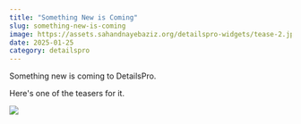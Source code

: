 ```yaml
---
title: "Something New is Coming"
slug: something-new-is-coming
image: https://assets.sahandnayebaziz.org/detailspro-widgets/tease-2.jpg
date: 2025-01-25
category: detailspro
---
```


Something new is coming to DetailsPro.

Here's one of the teasers for it.

![](https://assets.sahandnayebaziz.org/detailspro-widgets/tease-2.jpg)